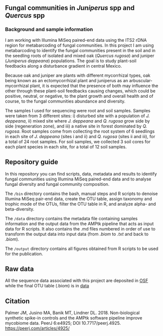 ## Fungal communities in *Juniperus* spp and *Quercus* spp

### Background and sample information ### 

I am working with Illumina MiSeq paired-end data using the ITS2 rDNA region for metabarcoding of fungal communities. In this project I am using metabarcoding to identify the fungal communities present in the soil and in the seedling roots of isolated and mixed oak (*Quercus rugosa*) and juniper (*Juniperus deppeana*) populations. The goal is to study plant-soil feedbacks along a disturbance gradient in central Mexico. 

Because oak and juniper are plants with different mycorrhizal types, oak being known as an ectomycorrhizal plant and juniperus as an arbuscular-mycorrhizal plant, it is expected that the presence of both may influence the other through these plant-soil feedbacks causing changes, which could be positive, neutral, or negative, to the plant growth and overall health and of course, to the fungal communities abundance and diversity. 

The samples I used for sequencing were root and soil samples. Samples were taken from 3 different sites: i) disturbed site with a population of *J. deppeana*, ii) mixed site where *J. deppeana* and *Q. rugosa* grow side by side (regeneration zone), and iii) a native site in forest dominated by *Q. rugosa*. Root samples come from collecting the root system of 6 seedlings in each site of *J. deppeana* (sites i and ii) and *Q. rugosa* (sites ii and iii), for a total of 24 root samples. For soil samples, we collected 3 soil cores for each plant species in each site, for a total of 12 soil samples. 

## Repository guide ## 

In this repository you can find scripts, data, metadata and results to identify fungal communities using Illumina MiSeq paired-end data and to analyse fungal diversity and fungal community composition. 

The `/bin` directory contains the bash, manual steps and R scripts to denoise Illumina MiSeq pair-end data, create the OTU table, assign taxonomy and trophic mode of the OTUs, filter the OTU table in R, and analyze alpha- and beta-diversity. 

The `/data` directory contains the metadata file containing samples information and the output data from the AMPtk pipeline that acts as input data for R scripts. It also contains the .md files numbered in order of use to transform the output data into input data (from *.biom* to *.txt* and back to *.biom*).  

The `/output` directory contains all figures obtained from R scripts to be used for the publication. 

## Raw data ## 


All the sequence data associated with this project are deposited in [OSF](https://osf.io) while the final OTU table (.biom) is in [data](https://github.com/bc-anaisabel/juniperus_paper/tree/master/data)


## Citation
Palmer JM, Jusino MA, Banik MT, Lindner DL. 2018. Non-biological synthetic spike-in controls
        and the AMPtk software pipeline improve mycobiome data. PeerJ 6:e4925;
        DOI 10.7717/peerj.4925. https://peerj.com/articles/4925/
